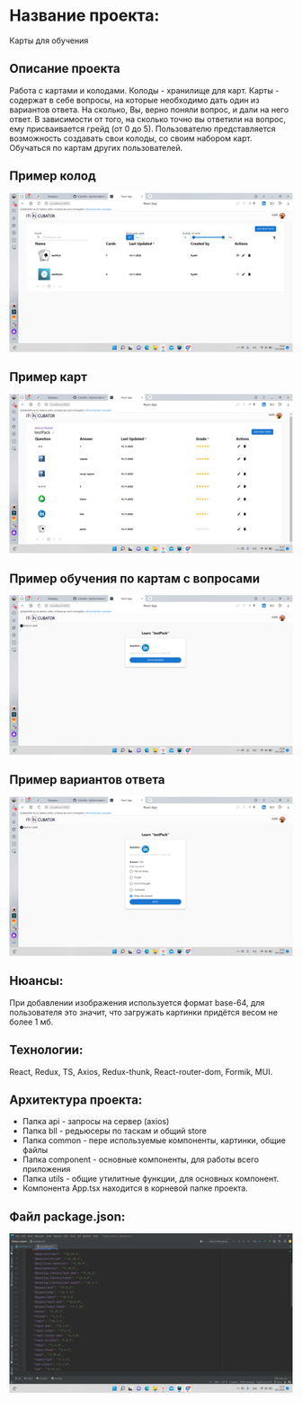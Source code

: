 # Название проекта:

Карты для обучения

## Описание проекта

Работа с картами и колодами. Колоды - хранилище для карт.
Карты - содержат в себе вопросы, на которые необходимо дать один из вариантов ответа.
На сколько, Вы, верно поняли вопрос, и дали на него ответ.
В зависимости от того, на сколько точно вы ответили на вопрос, ему присваивается грейд (от 0 до 5).
Пользователю представляется возможность создавать свои колоды, со своим набором карт. 
Обучаться по картам других пользователей. 

## Пример колод
![img_1.png](img_1.png)
## Пример карт
![img_2.png](img_2.png)
## Пример обучения по картам с вопросами
![img_3.png](img_3.png)
## Пример вариантов ответа
![img_4.png](img_4.png)

## Нюансы:
При добавлении изображения используется формат base-64, для пользователя это значит, 
что загружать картинки придётся весом не более 1 мб.

## Технологии:
React, Redux, TS, Axios, Redux-thunk, React-router-dom, Formik, MUI.

## Архитектура проекта:
<ul>
<li>Папка api - запросы на сервер (axios)</li>
<li>Папка bll - редьюсеры по таскам и общий store</li>
<li>Папка common - пере используемые компоненты, картинки, общие файлы</li>
<li>Папка component - основные компоненты, для работы всего приложения</li>
<li>Папка utils - общие утилитные функции, для основных компонент.</li>
<li>Компонента App.tsx находится в корневой папке проекта.</li>
</ul>

## Файл package.json:
![img.png](img.png)




